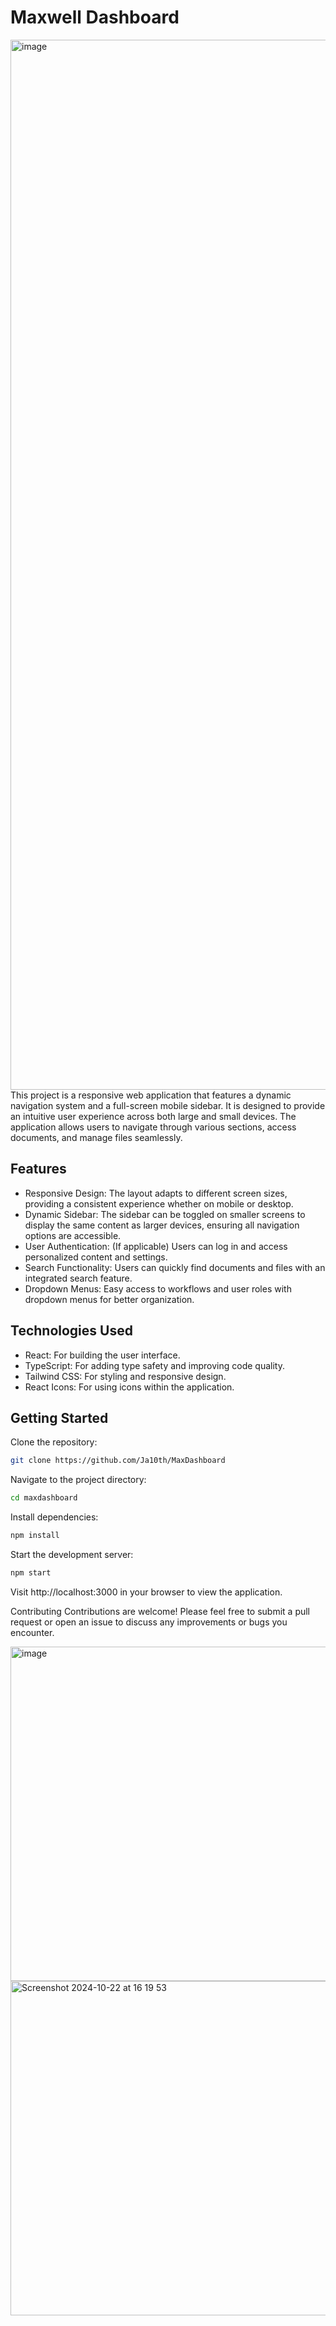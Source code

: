 # Maxwell Dashboard

<img width="1680" alt="image" src="https://github.com/user-attachments/assets/2e3ed4a7-d228-44dc-b1e7-a5470eded479">
This project is a responsive web application that features a dynamic navigation system and a full-screen mobile sidebar. It is designed to provide an intuitive user experience across both large and small devices. The application allows users to navigate through various sections, access documents, and manage files seamlessly.

## Features
* Responsive Design: The layout adapts to different screen sizes, providing a consistent experience whether on mobile or desktop.
* Dynamic Sidebar: The sidebar can be toggled on smaller screens to display the same content as larger devices, ensuring all navigation options are accessible.
* User Authentication: (If applicable) Users can log in and access personalized content and settings.
* Search Functionality: Users can quickly find documents and files with an integrated search feature.
* Dropdown Menus: Easy access to workflows and user roles with dropdown menus for better organization.
  
## Technologies Used
* React: For building the user interface.
* TypeScript: For adding type safety and improving code quality.
* Tailwind CSS: For styling and responsive design.
* React Icons: For using icons within the application.

  
## Getting Started
Clone the repository:

```bash
git clone https://github.com/Ja10th/MaxDashboard
```
Navigate to the project directory:

```bash
cd maxdashboard
```
Install dependencies:

```bash
npm install
```
Start the development server:

```bash
npm start
```
Visit http://localhost:3000 in your browser to view the application.

Contributing
Contributions are welcome! Please feel free to submit a pull request or open an issue to discuss any improvements or bugs you encounter.


<img width="535" alt="image" src="https://github.com/user-attachments/assets/c60a35c4-8384-43d8-9f4d-e6a59cbf2ad3">
<img width="535" alt="Screenshot 2024-10-22 at 16 19 53" src="https://github.com/user-attachments/assets/b83c53ab-25e1-43a0-8ad2-b1fb0372d0ef">
